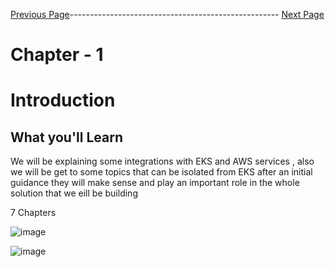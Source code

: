 



[Previous Page](https://github.com/EtricKombat/Course_Practical_Guide_EKS/blob/master/_docs/ch1/welcome_to_the_course.md)---------------------------------------------------- [Next Page](https://github.com/EtricKombat/Course_Practical_Guide_EKS/blob/master/_docs/ch1/The_BookStore_project.md)



# Chapter - 1
# Introduction

## What you'll Learn


We will be explaining some integrations with EKS and AWS services , also we will be get to  some topics that can be isolated from EKS after an initial guidance they will make sense and play an important role in the whole solution that we eill be building 

7 Chapters 

![image](https://user-images.githubusercontent.com/33585301/119451547-03e1d880-bd53-11eb-9b85-2446b145734f.png)


![image](https://user-images.githubusercontent.com/33585301/119451792-473c4700-bd53-11eb-8841-86e17f828999.png)
